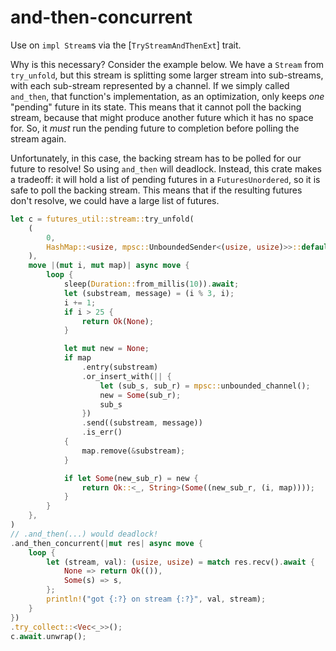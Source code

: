 # and-then-concurrent

Use on `impl Stream`s via the [`TryStreamAndThenExt`] trait.

Why is this necessary? Consider the example below. We have a `Stream` from `try_unfold`, but
this stream is splitting some larger stream into sub-streams, with each sub-stream
represented by a channel. If we simply called `and_then`, that function's implementation,
as an optimization, only keeps *one* "pending" future in its state. This means that it
cannot poll the backing stream, because that might produce another future which it has no
space for. So, it *must* run the pending future to completion before polling the stream
again.

Unfortunately, in this case, the backing stream has to be polled for our future to resolve!
So using `and_then` will deadlock. Instead, this crate makes a tradeoff: it will hold a
list of pending futures in a `FuturesUnordered`, so it is safe to
poll the backing stream. This means that if the resulting futures don't resolve, we could
have a large list of futures.

```rust
let c = futures_util::stream::try_unfold(
    (
        0,
        HashMap::<usize, mpsc::UnboundedSender<(usize, usize)>>::default(),
    ),
    move |(mut i, mut map)| async move {
        loop {
            sleep(Duration::from_millis(10)).await;
            let (substream, message) = (i % 3, i);
            i += 1;
            if i > 25 {
                return Ok(None);
            }

            let mut new = None;
            if map
                .entry(substream)
                .or_insert_with(|| {
                    let (sub_s, sub_r) = mpsc::unbounded_channel();
                    new = Some(sub_r);
                    sub_s
                })
                .send((substream, message))
                .is_err()
            {
                map.remove(&substream);
            }

            if let Some(new_sub_r) = new {
                return Ok::<_, String>(Some((new_sub_r, (i, map))));
            }
        }
    },
)
// .and_then(...) would deadlock!
.and_then_concurrent(|mut res| async move {
    loop {
        let (stream, val): (usize, usize) = match res.recv().await {
            None => return Ok(()),
            Some(s) => s,
        };
        println!("got {:?} on stream {:?}", val, stream);
    }
})
.try_collect::<Vec<_>>();
c.await.unwrap();
```
